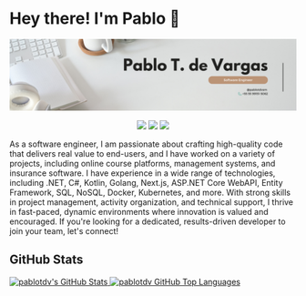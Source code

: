 # Hey there! I'm Pablo 👋
![pablotdv](banner.png)

<p align="center">
    <a href="https://linkedin.com/in/pablotdv"><img src="https://img.shields.io/badge/-LinkedIn-2D2B55?style=flat-square&logo=linkedin&logoColor=white"/></a>
    <a href="https://www.youtube.com/channel/UCX8eGo-G034AC8BJufGrIYA"><img src="https://img.shields.io/badge/-Youtube-2D2B55?style=flat-square&logo=Youtube&logoColor=white"/></a>    
    <a href="https://www.twitch.tv/pablotdvsm"><img src="https://img.shields.io/badge/-Twitch-2D2B55?style=flat-square&logo=twitch&logoColor=white"/></a>
</p>

As a software engineer, I am passionate about crafting high-quality code that delivers real value to end-users, and I have worked on a variety of projects, including online course platforms, management systems, and insurance software. I have experience in a wide range of technologies, including .NET, C#, Kotlin, Golang, Next.js, ASP.NET Core WebAPI, Entity Framework, SQL, NoSQL, Docker, Kubernetes, and more. With strong skills in project management, activity organization, and technical support, I thrive in fast-paced, dynamic environments where innovation is valued and encouraged. If you're looking for a dedicated, results-driven developer to join your team, let's connect!

## GitHub Stats

<a href="https://github.com/pablotdv">
  <img height="180em" src="https://github-readme-stats.vercel.app/api?username=pablotdv&show_icons=true&theme=shades-of-purple&count_private=true" alt="pablotdv's GitHub Stats" />
  <img height="180em" src="https://github-readme-stats.vercel.app/api/top-langs/?username=pablotdv&theme=shades-of-purple&layout=compact" 
    alt="pablotdv GitHub Top Languages" />
</a>
